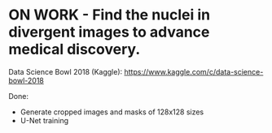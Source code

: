 # ON WORK - Find the nuclei in divergent images to advance medical discovery.

Data Science Bowl 2018 (Kaggle): https://www.kaggle.com/c/data-science-bowl-2018

Done:
- Generate cropped images and masks of 128x128 sizes
- U-Net training


